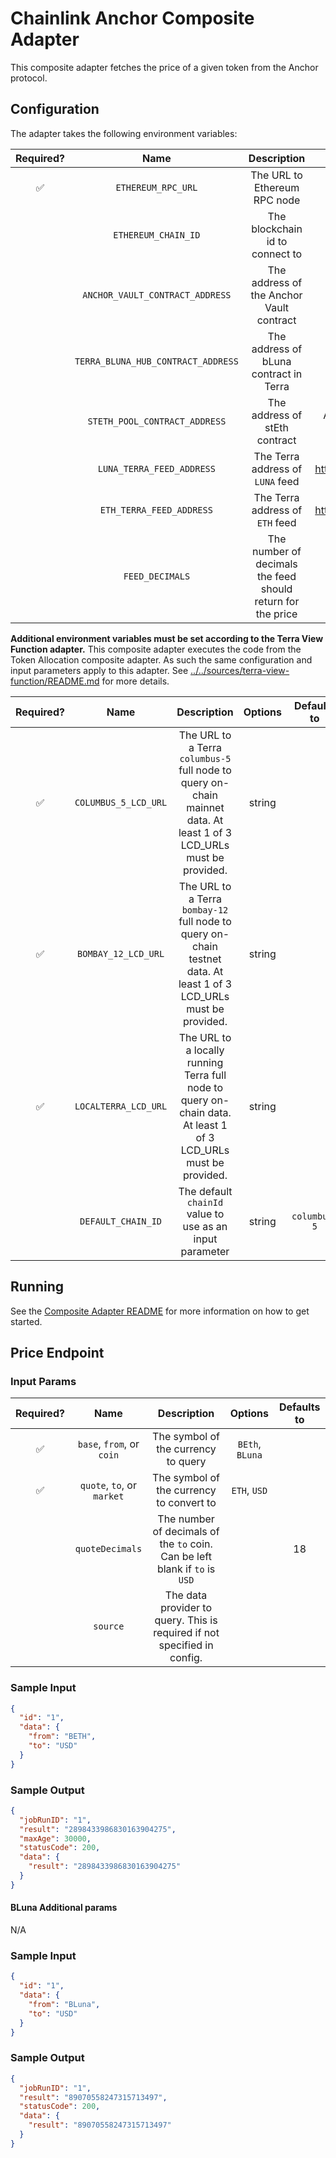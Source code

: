 # Chainlink Anchor Composite Adapter

This composite adapter fetches the price of a given token from the Anchor protocol.

## Configuration

The adapter takes the following environment variables:

| Required? |                Name                |                         Description                         |                                             Options                                             |                  Defaults to                   |
| :-------: | :--------------------------------: | :---------------------------------------------------------: | :---------------------------------------------------------------------------------------------: | :--------------------------------------------: |
|    ✅     |         `ETHEREUM_RPC_URL`         |                The URL to Ethereum RPC node                 |                                                                                                 |                                                |
|           |        `ETHEREUM_CHAIN_ID`         |               The blockchain id to connect to               |                                                                                                 |                       1                        |
|           |  `ANCHOR_VAULT_CONTRACT_ADDRESS`   |          The address of the Anchor Vault contract           | Address can be found [here](https://docs.anchorprotocol.com/smart-contracts/deployed-contracts) |  `0xA2F987A546D4CD1c607Ee8141276876C26b72Bdf`  |
|           | `TERRA_BLUNA_HUB_CONTRACT_ADDRESS` |           The address of bLuna contract in Terra            | Address can be found [here](https://docs.anchorprotocol.com/smart-contracts/deployed-contracts) | `terra1mtwph2juhj0rvjz7dy92gvl6xvukaxu8rfv8ts` |
|           |   `STETH_POOL_CONTRACT_ADDRESS`    |                The address of stEth contract                |                   Address can be found by finding the stETH/ETH pool in Curve                   |  `0xdc24316b9ae028f1497c275eb9192a3ea0f67022`  |
|           |     `LUNA_TERRA_FEED_ADDRESS`      |              The Terra address of `LUNA` feed               |        Address can be found by here https://docs.chain.link/docs/terra/data-feeds-terra/        | `terra1gfy9nxj2xwd4vcupzfelk34u3qjkvp3vcjveg6` |
|           |      `ETH_TERRA_FEED_ADDRESS`      |               The Terra address of `ETH` feed               |        Address can be found by here https://docs.chain.link/docs/terra/data-feeds-terra/        | `terra1a39jndcuh64ef2qzt5w8mh46m5ysc34a9qd2e5` |
|           |          `FEED_DECIMALS`           | The number of decimals the feed should return for the price |                                                                                                 |                       8                        |

**Additional environment variables must be set according to the Terra View Function adapter.**
This composite adapter executes the code from the Token Allocation composite adapter. As such the same configuration and input parameters apply to this adapter. See [../../sources/terra-view-function/README.md](../../sources/terra-view-function/README.md) for more details.

| Required? |         Name         |                                                     Description                                                      | Options | Defaults to  |
| :-------: | :------------------: | :------------------------------------------------------------------------------------------------------------------: | :-----: | :----------: |
|    ✅     | `COLUMBUS_5_LCD_URL` | The URL to a Terra `columbus-5` full node to query on-chain mainnet data. At least 1 of 3 LCD_URLs must be provided. | string  |              |
|    ✅     | `BOMBAY_12_LCD_URL`  | The URL to a Terra `bombay-12` full node to query on-chain testnet data. At least 1 of 3 LCD_URLs must be provided.  | string  |              |
|    ✅     | `LOCALTERRA_LCD_URL` |   The URL to a locally running Terra full node to query on-chain data. At least 1 of 3 LCD_URLs must be provided.    | string  |              |
|           |  `DEFAULT_CHAIN_ID`  |                               The default `chainId` value to use as an input parameter                               | string  | `columbus-5` |

## Running

See the [Composite Adapter README](../README.md) for more information on how to get started.

## Price Endpoint

### Input Params

| Required? |            Name            |                                 Description                                 |     Options     | Defaults to |
| :-------: | :------------------------: | :-------------------------------------------------------------------------: | :-------------: | :---------: |
|    ✅     | `base`, `from`, or `coin`  |                     The symbol of the currency to query                     | `BEth`, `BLuna` |             |
|    ✅     | `quote`, `to`, or `market` |                  The symbol of the currency to convert to                   |  `ETH`, `USD`   |             |
|           |      `quoteDecimals`       | The number of decimals of the `to` coin. Can be left blank if `to` is `USD` |                 |     18      |
|           |          `source`          |  The data provider to query. This is required if not specified in config.   |                 |             |

### Sample Input

```json
{
  "id": "1",
  "data": {
    "from": "BETH",
    "to": "USD"
  }
}
```

### Sample Output

```json
{
  "jobRunID": "1",
  "result": "2898433986830163904275",
  "maxAge": 30000,
  "statusCode": 200,
  "data": {
    "result": "2898433986830163904275"
  }
}
```

#### BLuna Additional params

N/A

### Sample Input

```json
{
  "id": "1",
  "data": {
    "from": "BLuna",
    "to": "USD"
  }
}
```

### Sample Output

```json
{
  "jobRunID": "1",
  "result": "89070558247315713497",
  "statusCode": 200,
  "data": {
    "result": "89070558247315713497"
  }
}
```
